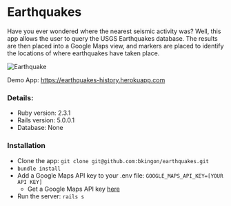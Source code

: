 # Earthquakes

Have you ever wondered where the nearest seismic activity was?
Well, this app allows the user to query the USGS Earthquakes database. The results are then placed into a Google Maps view, and markers are placed to identify the locations of where earthquakes have taken place.

![Earthquake](https://media.giphy.com/media/3o85xoKJdWyZ35P6OQ/giphy.gif)

Demo App: https://earthquakes-history.herokuapp.com

### Details:
* Ruby version: 2.3.1
* Rails version: 5.0.0.1
* Database: None

### Installation
* Clone the app: `git clone git@github.com:bkingon/earthquakes.git`
* `bundle install`
* Add a Google Maps API key to your .env file: `GOOGLE_MAPS_API_KEY=[YOUR API KEY]`
  * Get a Google Maps API key [here](https://developers.google.com/maps/documentation/javascript/reference)
* Run the server: `rails s`
